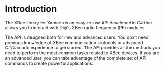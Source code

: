 # Introduction
The XBee library for Xamarin is an easy-to-use API developed in C# that allows you to interact with Digi's XBee radio frequency (RF) modules.

The API is designed both for new and advanced users. You don't need previous knowledge of XBee communication protocols or advanced C#/Xamarin experience to get started. The API provides all the methods you need to perform the most common tasks related to XBee devices. If you are an advanced user, you can take advantage of the complete set of API commands to create powerful applications.

